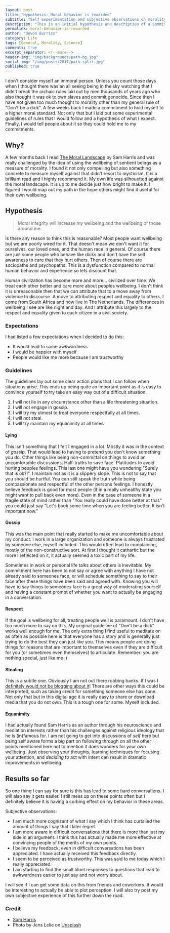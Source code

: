 ```yaml
---
layout: post
title: "Hypothesis: Moral behavior is rewarded"
subtitle: "Self experimentation and subjective observations on morality"
description: "This is an initial hypothesis and description of a commitment I have made to moral integrity in my work and personal life."
permalink: moral-behavior-is-rewarded
author: "Devon Burriss"
category: Life
tags: [General, Morality, Science]
comments: true
excerpt_separator: <!--more-->
header-img: "img/backgrounds/path-bg.jpg"
social-img: "/img/posts/2017/path-split.jpg"
published: true
---
```


I don't consider myself an immoral person. Unless you count those days when I thought there was an all seeing being in the sky watching that I didn't break the archaic rules laid out by men thousands of years ago who also thought it was ok to own slaves and commit genocide. Since then I have not given too much thought to morality other than my general rule of "Don't be a dick". A few weeks back I made a commitment to hold myself to a higher moral standard. Not only that but I laid out some experimental guidelines of rules that I would follow and a hypothesis of what I expect. Finally, I would tell people about it so they could hold me to my commitments.

<!--more-->

## Why?

A few months back I read [The Moral Landscape](https://www.samharris.org/books/the-moral-landscape) by Sam Harris and was really challenged by the idea of using the wellbeing of sentient beings as a measure of morality. I found it not only compelling but also something concrete to measure myself against that didn't resort to mysticism. It is a brilliant read and I highly recommend it. My own life was silhouetted against the moral landscape. It is up to me decide just how bright to make it. I figured I would map out my path in the hope others might find it useful for their own wellbeing.

## Hypothesis

> Moral integrity will increase my wellbeing and the wellbeing of those around me.

Is there any reason to think this is reasonable? Most people want wellbeing but we are poorly wired for it. That doesn't mean we don't want it for ourselves, our loved ones, and the human race in general. Of course there are just some people who behave like dicks and don't have the self awareness to care that they hurt others. Then of course there are sociopaths and psychopaths. This is a dysfunction compared to normal human behavior and experience so lets discount that.

Human civilization has become more and more... civilized over time. We treat each other better and care more about peoples wellbeing. I don't think it is unreasonable then that we can attribute that to a move away from violence to discourse. A move to attributing respect and equality to others. I come from South Africa and now live in The Netherlands. The differences in wellbeing I see are like night and day. And I attribute this largely to the respect and equality given to each citizen in a civil society.

### Expectations

I had listed a few expectations when I decided to do this:

- It would lead to some awkwardness
- I would be happier with myself
- People would like me more because I am trustworthy

### Guidelines

The guidelines lay out some clear action plans that I can follow when situations arise. This ends up being quite an important point as it is easy to convince yourself to try take an easy way out of a difficult situation.

1. I will not lie in any circumstance other than a life threatening situation.
1. I will not engage in gossip.
1. I will try my utmost to treat everyone respectfully at all times.
1. I will not steal.
1. I will try maintain my equanimity at all times.

#### Lying

This isn't something that I felt I engaged in a lot. Mostly it was in the context of *gossip*. That would lead to having to pretend you don't know something you do. Other things like being non-committal on things to avoid an uncomfortable discussions. Half-truths to save face. Platitudes to avoid hurting peoples feelings. This last one might have you wondering "Surely that is ok?!". I maintain not as it is a slippery slope. This is not to say that you should be hurtful. You can still speak the truth while being compassionate and respectful of the other persons feelings. I honestly believe feedback is good for most people (if in a really unhealthy state you might want to pull back even more). Even in the case of someone in a fragile state of mind rather than "You really could have done better at that." you could just say "Let's book some time when you are feeling better. It isn't important now."

#### Gossip

This was the main point that really started to make me uncomfortable about my conduct. I work in a large organization and someone is always frustrated by someone else, myself included. This would often lead to complaining, mostly of the non-constructive sort. At first I thought it cathartic but the more I reflected on it, it actually seemed a toxic part of my life.

Sometimes in work or personal life talks about others is inevitable. My commitment here has been to not say or agree with anything I have not already said to someones face, or will schedule something to say to their face after these things have been said and agreed with. Knowing you will have to say things to someones face is a great way of moderating yourself and having a constant prompt of whether you want to actually be engaging in a conversation.

#### Respect

If the goal is wellbeing for all, treating people well is paramount. I don't have too much more to say on this. My original guideline of "Don't be a dick" works well enough for me. The only extra thing I find useful to meditate on as often as possible here is that everyone has a story and is generally just trying to do the best they can just like you. This means people are doing things for reasons that are important to themselves even if they are difficult for you (or sometimes even themselves) to articulate. Remember: you are nothing special, just like me ;)

#### Stealing

This is a subtle one. Obviously I am not out there robbing banks. If I was I [definitely would not be blogging about it](https://www.youtube.com/watch?v=Do3PQR6Tvss)! There are other ways this could be interpreted, such as taking credit for something someone else has done.  
Not only that but in this digital age it is really easy to share or download media that you do not own. This is a tough one for some. Myself included.

#### Equanimity

I had actually found Sam Harris as an author through his neuroscience and mediation interests rather than his challenges against religious ideology that he is (in)famous for. I am not going to get into discussions of *self* here but being self aware forms a big part on following through on all the other points mentioned here not to mention it does wonders for your own wellbeing. Just observing your thoughts, learning techniques for focusing your attention, and *deciding* to act with intent can result in dramatic improvements in wellbeing.

## Results so far

So one thing I can say for sure is this has lead to some hard conversations. I will also say it gets easier. I still mess up on these points often but I definitely believe it is having a curbing effect on my behavior in these areas.

Subjective observations:

- I am much more cognizant of what I say which I think has curtailed the amount of things I say that I later regret.
- I am more aware in difficult conversations that there is more than just my side in an argument. I think this has actually made me more effective at convincing people of the merits of my own points.
- I believe my feedback, even in difficult conversations has been appreciated. I have actually received this feedback directly.
- I seem to be perceived as trustworthy. This was said to me today which I really appreciated.
- I am starting to find the small blunt responses to questions that lead to awkwardness easier to just say and not worry about.

I will see if I can get some data on this from friends and coworkers. It would be interesting to actually be able to plot perception. I will also try post my own subjective experience of this further down the road.

### Credit

- [Sam Harris](https://www.samharris.org/)
- Photo by Jens Lelie on [Unsplash](https://unsplash.com/photos/u0vgcIOQG08)